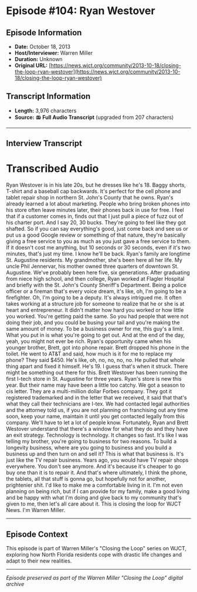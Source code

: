 # Episode #104: Ryan Westover



## Episode Information

- **Date:** October 18, 2013
- **Host/Interviewer:** Warren Miller
- **Duration:** Unknown
- **Original URL:** [https://news.wjct.org/community/2013-10-18/closing-the-loop-ryan-westover](https://news.wjct.org/community/2013-10-18/closing-the-loop-ryan-westover)

## Transcript Information

- **Length:** 3,976 characters
- **Source:** 📻 **Full Audio Transcript** (upgraded from 207 characters)

---

## Interview Transcript

# Transcribed Audio
Ryan Westover is in his late 20s, but he dresses like he's 18. Baggy shorts, T-shirt and a baseball cap backwards. It's perfect for the cell phone and tablet repair shop in northern St. John's County that he owns. Ryan's already learned a lot about marketing. People who bring broken phones into his store often leave minutes later, their phones back in use for free. I feel that if a customer comes in, finds out that I just pull a piece of fuzz out of his charter port. And I say 20, 30 bucks. They're going to feel like they got shafted. So if you can say everything's good, just come back and see us or put us a good Google review or something of that nature, they're basically giving a free service to you as much as you just gave a free service to them. If it doesn't cost me anything, but 10 seconds or 30 seconds, even if it's two minutes, that's just my time. I know he'll be back. Ryan's family are longtime St. Augustine residents. My grandmother, she's been here all her life. My uncle Phil Jennervar, his mother owned three quarters of downtown St. Augustine. We've probably been here five, six generations. After graduating from niece high school, and then college, Ryan worked at Flagler Hospital and briefly with the St. John's County Sheriff's Department. Being a police officer or a fireman that's every voice dream, it's like, oh, I'm going to be a firefighter. Oh, I'm going to be a deputy. It's always intrigued me. It often takes working at a structure job for someone to realize that he or she is at heart and entrepreneur. It didn't matter how hard you worked or how little you worked. You're getting paid the same. So you had people that were not doing their job, and you could be busing your tail and you're making the same amount of money. To be a business owner for me, this guy's a limit. What you put in is what you're going to get out. And at the end of the day, yeah, you might not ever be rich. Ryan's opportunity came when his younger brother, Brett, got into phone repair. Brett dropped his phone in the toilet. He went to AT&T and said, how much is it for me to replace my phone? They said $450. He's like, oh, no, no, no, no. He pulled that whole thing apart and fixed it himself. He's 19. I guess that's when it struck. There might be something out there for this. Brett Westover has been running the first I-tech store in St. Augustine for three years. Ryan's store is new this year. But their name may have been a little too catchy. We got a season to cis letter. They are a multi-million dollar Forbes company. They got it registered trademarked and in the letter that we received, it said that that's what they call their technicians are I-tex. We had contacted legal authorities and the attorney told us, if you are not planning on franchising out any time soon, keep your name, maintain it until you get contacted legally from this company. We'll have to let a lot of people know. Fortunately, Ryan and Brett Westover understand that there's a window for what they do and they have an exit strategy. Technology is technology. It changes so fast. It's like I was telling my brother, you're going to business for two reasons. To build a longevity business, where are you going to business and you build a business up and then turn on and sell it? This is what that business is. It's just like the TV repair business. Years ago, you would have TV repair shops everywhere. You don't see anymore. And it's because it's cheaper to go buy one than it is to repair it. And that's where ultimately, I think the phone, the tablets, all that stuff is gonna go, but hopefully not for another, prightenier shit. I'd like to make me a comfortable living in it. I'm not even planning on being rich, but if I can provide for my family, make a good living and be happy with what I'm doing and give back to my community that's given to me, then let's all care about it. This is closing the loop for WJCT News. I'm Warren Miller.

---

## Episode Context

This episode is part of Warren Miller's "Closing the Loop" series on WJCT, exploring how North Florida residents cope with drastic life changes and adapt to their new realities.



---

*Episode preserved as part of the Warren Miller "Closing the Loop" digital archive*
